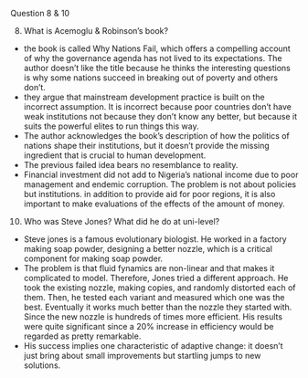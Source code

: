 Question 8 & 10

8. What is Acemoglu & Robinson’s book? 
-	the book is called Why Nations Fail, which offers a compelling account of why the governance agenda has not lived to its expectations. The author doesn’t like the title because he thinks the interesting questions is why some nations succeed in breaking out of poverty and others don’t. 
-	they argue that mainstream development practice is built on the incorrect assumption. It is incorrect because poor countries don’t have weak institutions not because they don’t know any better, but because it suits the powerful elites to run things this way.
-	The author acknowledges the book’s description of how the politics of nations shape their institutions, but it doesn’t provide the missing ingredient that is crucial to human development. 
-	The previous failed idea bears no resemblance to reality. 
-	Financial investment did not add to Nigeria’s national income due to poor management and endemic corruption. The problem is not about policies but institutions. in addition to provide aid for poor regions, it is also important to make evaluations of the effects of the amount of money.

10. Who was Steve Jones? What did he do at uni-level?
-	Steve jones is a famous evolutionary biologist. He worked in a factory making soap powder, designing a better nozzle, which is a critical component for making soap powder. 
-	The problem is that fluid fynamics are non-linear and that makes it complicated to model. Therefore, Jones tried a different approach. He took the existing nozzle, making copies, and randomly distorted each of them. Then, he tested each variant and measured which one was the best. Eventually it works much better than the nozzle they started with. Since the new nozzle is hundreds of times more efficient. His results were quite significant since a 20% increase in efficiency would be regarded as pretty remarkable.
-	His success implies one characteristic of adaptive change: it doesn’t just bring about small improvements but startling jumps to new solutions.
